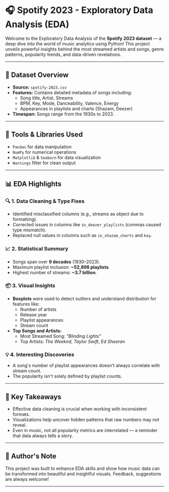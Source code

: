 
# 🎧 Spotify 2023 - Exploratory Data Analysis (EDA)

Welcome to the Exploratory Data Analysis of the **Spotify 2023 dataset** — a deep dive into the world of music analytics using Python! This project unveils powerful insights behind the most streamed artists and songs, genre patterns, popularity trends, and data-driven revelations.

---

## 📁 Dataset Overview

- **Source:** `spotify-2023.csv`
- **Features:** Contains detailed metadata of songs including:
  - Song title, Artist, Streams
  - BPM, Key, Mode, Danceability, Valence, Energy
  - Appearances in playlists and charts (Shazam, Deezer)
- **Timespan:** Songs range from the 1930s to 2023.

---

## 🧰 Tools & Libraries Used

- `Pandas` for data manipulation
- `NumPy` for numerical operations
- `Matplotlib` & `Seaborn` for data visualization
- `Warnings` filter for clean output

---

## 📊 EDA Highlights

### 🔍 1. Data Cleaning & Type Fixes
- Identified misclassified columns (e.g., streams as object due to formatting).
- Corrected issues in columns like `in_deezer_playlists` (commas caused type mismatch).
- Replaced null values in columns such as `in_shazam_charts` and `key`.

### 📈 2. Statistical Summary
- Songs span over **9 decades** (1930–2023).
- Maximum playlist inclusion: **~52,898 playlists**.
- Highest number of streams: **~3.7 billion**.

### 📦 3. Visual Insights
- **Boxplots** were used to detect outliers and understand distribution for features like:
  - Number of artists
  - Release year
  - Playlist appearances
  - Stream count
- **Top Songs and Artists:**
  - Most Streamed Song: *"Blinding Lights"*
  - Top Artists: *The Weeknd*, *Taylor Swift*, *Ed Sheeran*

### 💡 4. Interesting Discoveries
- A song's number of playlist appearances doesn't always correlate with stream count.
- The popularity isn't solely defined by playlist counts.

---

## 📌 Key Takeaways

- Effective data cleaning is crucial when working with inconsistent formats.
- Visualizations help uncover hidden patterns that raw numbers may not reveal.
- Even in music, not all popularity metrics are interrelated — a reminder that data always tells a story.

---

## 🧠 Author's Note

This project was built to enhance EDA skills and show how music data can be transformed into beautiful and insightful visuals. Feedback, suggestions are always welcome!

---
